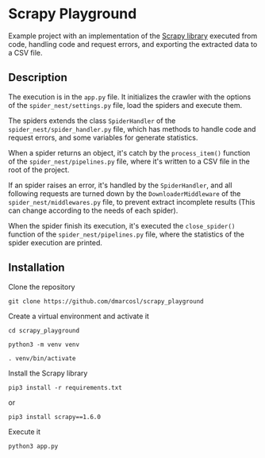 # Scrapy Playground

Example project with an implementation of the [Scrapy library](https://github.com/scrapy/scrapy) executed from code, handling code and request errors, and exporting the extracted data to a CSV file.

## Description

The execution is in the `app.py` file. It initializes the crawler with the options of the `spider_nest/settings.py` file, load the spiders and execute them.

The spiders extends the class `SpiderHandler` of the `spider_nest/spider_handler.py` file, which has methods to handle code and request errors, and some variables for generate statistics.

When a spider returns an object, it's catch by the `process_item()` function of the `spider_nest/pipelines.py` file, where it's written to a CSV file in the root of the project.

If an spider raises an error, it's handled by the `SpiderHandler`, and all following requests are turned down by the `DownloaderMiddleware` of the `spider_nest/middlewares.py` file, to prevent extract incomplete results (This can change according to the needs of each spider).

When the spider finish its execution, it's executed the `close_spider()` function of the `spider_nest/pipelines.py` file, where the statistics of the spider execution are printed.

## Installation

Clone the repository

```
git clone https://github.com/dmarcosl/scrapy_playground
```

Create a virtual environment and activate it

```
cd scrapy_playground
```

```
python3 -m venv venv
```

```
. venv/bin/activate
```

Install the Scrapy library

```
pip3 install -r requirements.txt
```

or

```
pip3 install scrapy==1.6.0
```

Execute it

```
python3 app.py
```
